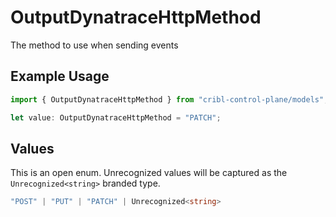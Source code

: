 # OutputDynatraceHttpMethod

The method to use when sending events

## Example Usage

```typescript
import { OutputDynatraceHttpMethod } from "cribl-control-plane/models";

let value: OutputDynatraceHttpMethod = "PATCH";
```

## Values

This is an open enum. Unrecognized values will be captured as the `Unrecognized<string>` branded type.

```typescript
"POST" | "PUT" | "PATCH" | Unrecognized<string>
```